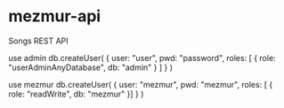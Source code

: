# mezmur-api
Songs REST API

use admin
db.createUser(
  {
    user: "user",
    pwd: "password",
    roles: [ { role: "userAdminAnyDatabase", db: "admin" } ]
  }
)

use mezmur
db.createUser(
  {
    user: "mezmur",
    pwd: "mezmur",
    roles: [ { role: "readWrite", db: "mezmur" }]
  }
)
